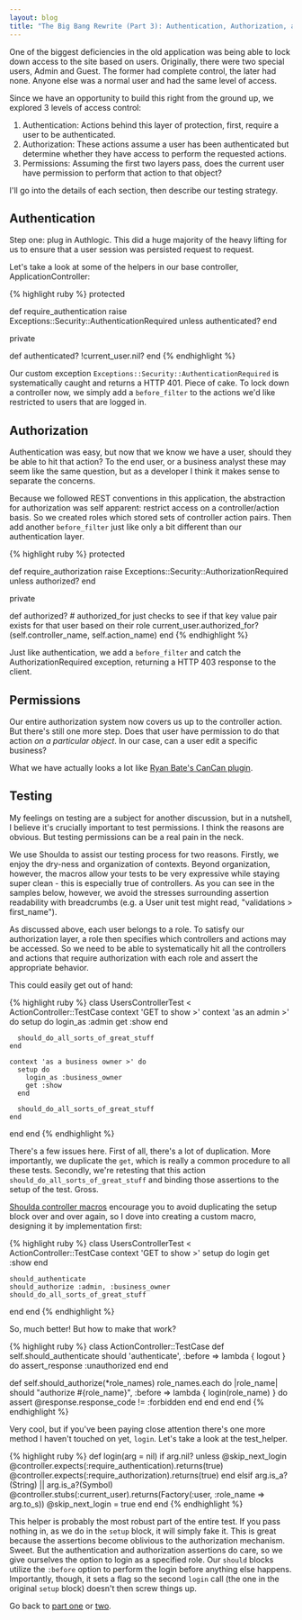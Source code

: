 ```yaml
---
layout: blog
title: "The Big Bang Rewrite (Part 3): Authentication, Authorization, and Tests"
---
```

One of the biggest deficiencies in the old application was being able to lock down access to the site based on users. Originally, there were two special users, Admin and Guest. The former had complete control, the later had none. Anyone else was a normal user and had the same level of access.

Since we have an opportunity to build this right from the ground up, we explored 3 levels of access control:

1. Authentication: Actions behind this layer of protection, first, require a user to be authenticated.
2. Authorization: These actions assume a user has been authenticated but determine whether they have access to perform the requested actions.
3. Permissions: Assuming the first two layers pass, does the current user have permission to perform that action to that object?

I'll go into the details of each section, then describe our testing strategy.

## Authentication

Step one: plug in Authlogic. This did a huge majority of the heavy lifting for us to ensure that a user session was persisted request to request.

Let's take a look at some of the helpers in our base controller, ApplicationController:

{% highlight ruby %}
protected

  def require_authentication
    raise Exceptions::Security::AuthenticationRequired unless authenticated?
  end

private

  def authenticated?
    !current_user.nil?
  end
{% endhighlight %}

Our custom exception `Exceptions::Security::AuthenticationRequired` is systematically caught and returns a HTTP 401. Piece of cake. To lock down a controller now, we simply add a `before_filter` to the actions we'd like restricted to users that are logged in.

## Authorization

Authentication was easy, but now that we know we have a user, should they be able to hit that action? To the end user, or a business analyst these may seem like the same question, but as a developer I think it makes sense to separate the concerns.

Because we followed REST conventions in this application, the abstraction for authorization was self apparent: restrict access on a controller/action basis. So we created roles which stored sets of controller action pairs. Then add another `before_filter` just like only a bit different than our authentication layer.

{% highlight ruby %}
protected

  def require_authorization
    raise Exceptions::Security::AuthorizationRequired unless authorized?
  end

private

  def authorized?
    # authorized_for just checks to see if that key value pair exists for that user based on their role
    current_user.authorized_for?(self.controller_name, self.action_name)
  end
{% endhighlight %}

Just like authentication, we add a `before_filter` and catch the AuthorizationRequired exception, returning a HTTP 403 response to the client.

## Permissions

Our entire authorization system now covers us up to the controller action. But there's still one more step. Does that user have permission to do that action _on a particular object_. In our case, can a user edit a specific business?

What we have actually looks a lot like [Ryan Bate's CanCan plugin][1].

## Testing

My feelings on testing are a subject for another discussion, but in a nutshell, I believe it's crucially important to test permissions. I think the reasons are obvious. But testing permissions can be a real pain in the neck.

We use Shoulda to assist our testing process for two reasons. Firstly, we enjoy the dry-ness and organization of contexts. Beyond organization, however, the macros allow your tests to be very expressive while staying super clean - this is especially true of controllers. As you can see in the samples below, however, we avoid the stresses surrounding assertion readability with breadcrumbs (e.g. a User unit test might read, "validations > first_name").

As discussed above, each user belongs to a role. To satisfy our authorization layer, a role then specifies which controllers and actions may be accessed. So we need to be able to systematically hit all the controllers and actions that require authorization with each role and assert the appropriate behavior.

This could easily get out of hand:

{% highlight ruby %}
class UsersControllerTest < ActionController::TestCase
  context 'GET to show >'
    context 'as an admin >' do
      setup do
        login_as :admin
        get :show
      end
      
      should_do_all_sorts_of_great_stuff
    end
    
    context 'as a business owner >' do
      setup do
        login_as :business_owner
        get :show
      end
      
      should_do_all_sorts_of_great_stuff
    end
  end
end
{% endhighlight %}

There's a few issues here. First of all, there's a lot of duplication. More importantly, we duplicate the `get`, which is really a common procedure to all these tests. Secondly, we're retesting that this action `should_do_all_sorts_of_great_stuff` and binding those assertions to the setup of the test. Gross.

[Shoulda controller macros][2] encourage you to avoid duplicating the setup block over and over again, so I dove into creating a custom macro, designing it by implementation first:

{% highlight ruby %}
class UsersControllerTest < ActionController::TestCase
  context 'GET to show >'
    setup do
      login
      get :show
    end
    
    should_authenticate
    should_authorize :admin, :business_owner
    should_do_all_sorts_of_great_stuff
  end
end
{% endhighlight %}

So, much better! But how to make that work?

{% highlight ruby %}
class ActionController::TestCase
  def self.should_authenticate
    should 'authenticate', :before => lambda { logout } do
      assert_response :unauthorized
    end
  end
  
  def self.should_authorize(*role_names)
    role_names.each do |role_name|
      should "authorize #{role_name}", :before => lambda { login(role_name) } do
        assert @response.response_code != :forbidden
      end
    end
  end
end
{% endhighlight %}

Very cool, but if you've been paying close attention there's one more method I haven't touched on yet, `login`. Let's take a look at the test_helper.

{% highlight ruby %}
def login(arg = nil)
  if arg.nil?
    unless @skip_next_login
      @controller.expects(:require_authentication).returns(true)
      @controller.expects(:require_authorization).returns(true)
    end
  elsif arg.is_a?(String) || arg.is_a?(Symbol)
    @controller.stubs(:current_user).returns(Factory(:user, :role_name => arg.to_s))
    @skip_next_login = true
  end
end
{% endhighlight %}

This helper is probably the most robust part of the entire test. If you pass nothing in, as we do in the `setup` block, it will simply fake it. This is great because the assertions become oblivious to the authorization mechanism. Sweet. But the authentication and authorization assertions do care, so we give ourselves the option to login as a specified role. Our `should` blocks utilize the `:before` option to perform the login before anything else happens. Importantly, though, it sets a flag so the second `login` call (the one in the original `setup` block) doesn't then screw things up.

Go back to [part one][p1] or [two][p2].

[p1]: /2009-12-07-the-big-bang-rewrite-first-ask-why.html
[p2]: /2009/12/13/the-big-bang-rewrite-part-2-api-first.html

[1]: http://github.com/ryanb/cancan
[2]: http://dev.thoughtbot.com/shoulda/classes/Shoulda/ActionController/Macros.html
